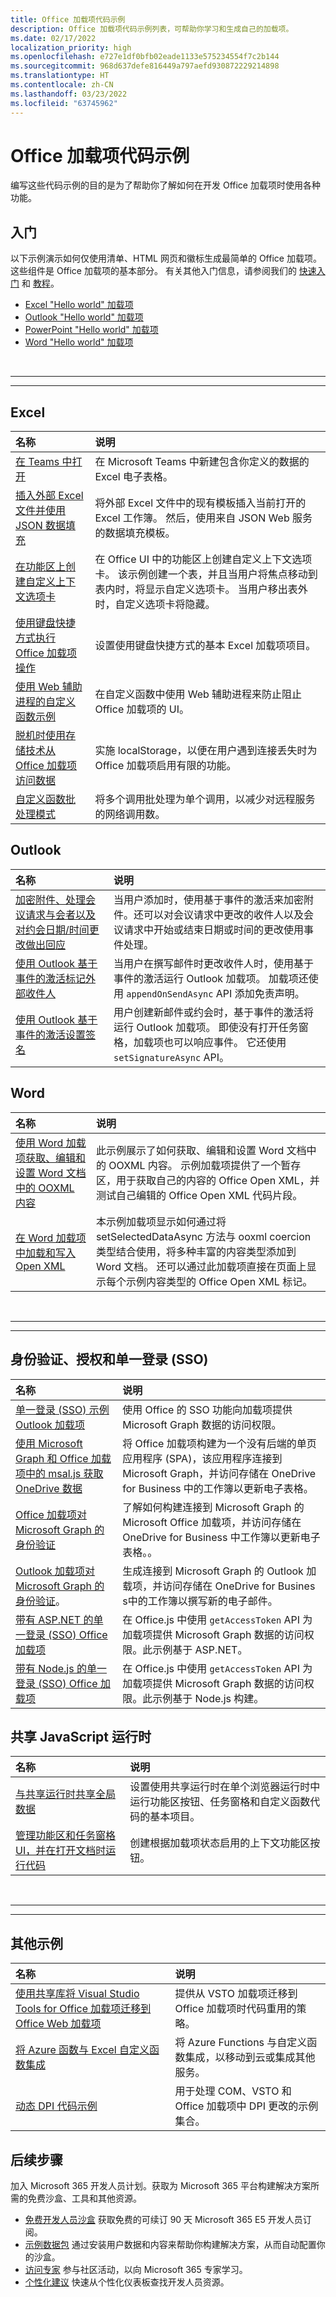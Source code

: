 ```yaml
---
title: Office 加载项代码示例
description: Office 加载项代码示例列表，可帮助你学习和生成自己的加载项。
ms.date: 02/17/2022
localization_priority: high
ms.openlocfilehash: e727e1df0bfb02eade1133e575234554f7c2b144
ms.sourcegitcommit: 968d637defe816449a797aefd930872229214898
ms.translationtype: HT
ms.contentlocale: zh-CN
ms.lasthandoff: 03/23/2022
ms.locfileid: "63745962"
---
```

# <a name="office-add-in-code-samples"></a>Office 加载项代码示例

编写这些代码示例的目的是为了帮助你了解如何在开发 Office 加载项时使用各种功能。

## <a name="getting-started"></a>入门

以下示例演示如何仅使用清单、HTML 网页和徽标生成最简单的 Office 加载项。 这些组件是 Office 加载项的基本部分。 有关其他入门信息，请参阅我们的 [快速入门](../quickstarts/excel-quickstart-jquery.md) 和 [教程](/search/?terms=tutorial&scope=Office%20Add-ins)。

- [Excel "Hello world" 加载项](https://github.com/OfficeDev/Office-Add-in-samples/tree/main/Samples/hello-world/excel-hello-world)
- [Outlook "Hello world" 加载项](https://github.com/OfficeDev/Office-Add-in-samples/tree/main/Samples/hello-world/outlook-hello-world)
- [PowerPoint "Hello world" 加载项](https://github.com/OfficeDev/Office-Add-in-samples/tree/main/Samples/hello-world/powerpoint-hello-world)
- [Word "Hello world" 加载项](https://github.com/OfficeDev/Office-Add-in-samples/tree/main/Samples/hello-world/word-hello-world)

<br>

---

---

## <a name="excel"></a>Excel

| 名称                | 说明         |
|:--------------------|:--------------------|
| [在 Teams 中打开](https://github.com/OfficeDev/Office-Add-in-samples/tree/main/Samples/excel-open-in-teams) | 在 Microsoft Teams 中新建包含你定义的数据的 Excel 电子表格。|
| [插入外部 Excel 文件并使用 JSON 数据填充](https://github.com/OfficeDev/Office-Add-in-samples/tree/main/Samples/excel-insert-file)  | 将外部 Excel 文件中的现有模板插入当前打开的 Excel 工作簿。 然后，使用来自 JSON Web 服务的数据填充模板。 |
| [在功能区上创建自定义上下文选项卡](https://github.com/OfficeDev/Office-Add-in-samples/tree/main/Samples/office-contextual-tabs) | 在 Office UI 中的功能区上创建自定义上下文选项卡。 该示例创建一个表，并且当用户将焦点移动到表内时，将显示自定义选项卡。 当用户移出表外时，自定义选项卡将隐藏。 |
| [使用键盘快捷方式执行 Office 加载项操作](https://github.com/OfficeDev/Office-Add-in-samples/tree/main/Samples/excel-keyboard-shortcuts) | 设置使用键盘快捷方式的基本 Excel 加载项项目。 |
| [使用 Web 辅助进程的自定义函数示例](https://github.com/OfficeDev/Office-Add-in-samples/tree/main/Excel-custom-functions/web-worker) | 在自定义函数中使用 Web 辅助进程来防止阻止 Office 加载项的 UI。 |
| [脱机时使用存储技术从 Office 加载项访问数据](https://github.com/OfficeDev/Office-Add-in-samples/tree/main/Samples/Excel.OfflineStorageAddin) | 实施 localStorage，以便在用户遇到连接丢失时为 Office 加载项启用有限的功能。 |
| [自定义函数批处理模式](https://github.com/OfficeDev/Office-Add-in-samples/tree/main/Excel-custom-functions/Batching)| 将多个调用批处理为单个调用，以减少对远程服务的网络调用数。|

## <a name="outlook"></a>Outlook

| 名称                | 说明         |
|:--------------------|:--------------------|
| [加密附件、处理会议请求与会者以及对约会日期/时间更改做出回应](https://github.com/OfficeDev/PnP-OfficeAddins/tree/main/Samples/outlook-encrypt-attachments) | 当用户添加时，使用基于事件的激活来加密附件。还可以对会议请求中更改的收件人以及会议请求中开始或结束日期或时间的更改使用事件处理。 |
| [使用 Outlook 基于事件的激活标记外部收件人](https://github.com/OfficeDev/Office-Add-in-samples/tree/main/Samples/outlook-tag-external) | 当用户在撰写邮件时更改收件人时，使用基于事件的激活运行 Outlook 加载项。 加载项还使用 `appendOnSendAsync` API 添加免责声明。 |
| [使用 Outlook 基于事件的激活设置签名](https://github.com/OfficeDev/Office-Add-in-samples/tree/main/Samples/outlook-set-signature) | 用户创建新邮件或约会时，基于事件的激活将运行 Outlook 加载项。 即使没有打开任务窗格，加载项也可以响应事件。 它还使用 `setSignatureAsync` API。 |

## <a name="word"></a>Word

| 名称                | 说明         |
|:--------------------|:--------------------|
| [使用 Word 加载项获取、编辑和设置 Word 文档中的 OOXML 内容](https://github.com/OfficeDev/Office-Add-in-samples/tree/main/Samples/word-add-in-get-set-edit-openxml) | 此示例展示了如何获取、编辑和设置 Word 文档中的 OOXML 内容。 示例加载项提供了一个暂存区，用于获取自己的内容的 Office Open XML，并测试自己编辑的 Office Open XML 代码片段。|
| [在 Word 加载项中加载和写入 Open XML](https://github.com/OfficeDev/Office-Add-in-samples/tree/main/Samples/word-add-in-load-and-write-open-xml)  | 本示例加载项显示如何通过将 setSelectedDataAsync 方法与 ooxml coercion 类型结合使用，将多种丰富的内容类型添加到 Word 文档。 还可以通过此加载项直接在页面上显示每个示例内容类型的 Office Open XML 标记。 |

<br>

---

---

## <a name="authentication-authorization-and-single-sign-on-sso"></a>身份验证、授权和单一登录 (SSO)

| 名称                | 说明         |
|:--------------------|:--------------------|
| [单一登录 (SSO) 示例 Outlook 加载项](https://github.com/OfficeDev/Office-Add-in-samples/tree/main/Samples/auth/Outlook-Add-in-SSO) | 使用 Office 的 SSO 功能向加载项提供 Microsoft Graph 数据的访问权限。|
| [使用 Microsoft Graph 和 Office 加载项中的 msal.js 获取 OneDrive 数据](https://github.com/OfficeDev/Office-Add-in-samples/tree/main/Samples/auth/Office-Add-in-Microsoft-Graph-React) | 将 Office 加载项构建为一个没有后端的单页应用程序 (SPA)，该应用程序连接到 Microsoft Graph，并访问存储在 OneDrive for Business 中的工作簿以更新电子表格。  |
| [Office 加载项对 Microsoft Graph 的身份验证](https://github.com/OfficeDev/Office-Add-in-samples/tree/main/Samples/auth/Office-Add-in-Microsoft-Graph-ASPNET) | 了解如何构建连接到 Microsoft Graph 的 Microsoft Office 加载项，并访问存储在 OneDrive for Business 中工作簿以更新电子表格。。 |
| [Outlook 加载项对 Microsoft Graph 的身份验证](https://github.com/OfficeDev/Office-Add-in-samples/tree/main/Samples/auth/Outlook-Add-in-Microsoft-Graph-ASPNET)。 | 生成连接到 Microsoft Graph 的 Outlook 加载项，并访问存储在 OneDrive for Busines s中的工作簿以撰写新的电子邮件。 |
| [带有 ASP.NET 的单一登录 (SSO) Office 加载项](https://github.com/OfficeDev/Office-Add-in-samples/tree/main/Samples/auth/Office-Add-in-ASPNET-SSO) | 在 Office.js 中使用 `getAccessToken` API 为加载项提供 Microsoft Graph 数据的访问权限。此示例基于 ASP.NET。 |
| [带有 Node.js 的单一登录 (SSO) Office 加载项](https://github.com/OfficeDev/Office-Add-in-samples/tree/main/Samples/auth/Office-Add-in-NodeJS-SSO) | 在 Office.js 中使用 `getAccessToken` API 为加载项提供 Microsoft Graph 数据的访问权限。此示例基于 Node.js 构建。|

## <a name="shared-javascript-runtime"></a>共享 JavaScript 运行时

| 名称                | 说明         |
|:--------------------|:--------------------|
| [与共享运行时共享全局数据](https://github.com/OfficeDev/Office-Add-in-samples/tree/main/Samples/excel-shared-runtime-global-state) | 设置使用共享运行时在单个浏览器运行时中运行功能区按钮、任务窗格和自定义函数代码的基本项目。 |
| [管理功能区和任务窗格 UI，并在打开文档时运行代码](https://github.com/OfficeDev/Office-Add-in-samples/tree/main/Samples/excel-shared-runtime-scenario) | 创建根据加载项状态启用的上下文功能区按钮。 |

<br>

---

---

## <a name="additional-samples"></a>其他示例

| 名称                | 说明         |
|:--------------------|:--------------------|
| [使用共享库将 Visual Studio Tools for Office 加载项迁移到 Office Web 加载项](https://github.com/OfficeDev/Office-Add-in-samples/tree/main/Samples/VSTO-shared-code-migration) | 提供从 VSTO 加载项迁移到 Office 加载项时代码重用的策略。 |
| [将 Azure 函数与 Excel 自定义函数集成](https://github.com/OfficeDev/Office-Add-in-samples/tree/main/Excel-custom-functions/AzureFunction) | 将 Azure Functions 与自定义函数集成，以移动到云或集成其他服务。 |
| [动态 DPI 代码示例](https://github.com/OfficeDev/Office-Add-in-samples/tree/main/Samples/dynamic-dpi) | 用于处理 COM、VSTO 和 Office 加载项中 DPI 更改的示例集合。 |

## <a name="next-steps"></a>后续步骤

加入 Microsoft 365 开发人员计划。获取为 Microsoft 365 平台构建解决方案所需的免费沙盒、工具和其他资源。

- [免费开发人员沙盒](https://developer.microsoft.com/microsoft-365/dev-program#Subscription) 获取免费的可续订 90 天 Microsoft 365 E5 开发人员订阅。
- [示例数据包](https://developer.microsoft.com/microsoft-365/dev-program#Sample) 通过安装用户数据和内容来帮助你构建解决方案，从而自动配置你的沙盒。
- [访问专家](https://developer.microsoft.com/microsoft-365/dev-program#Experts) 参与社区活动，以向 Microsoft 365 专家学习。
- [个性化建议](https://developer.microsoft.com/microsoft-365/dev-program#Recommendations) 快速从个性化仪表板查找开发人员资源。
